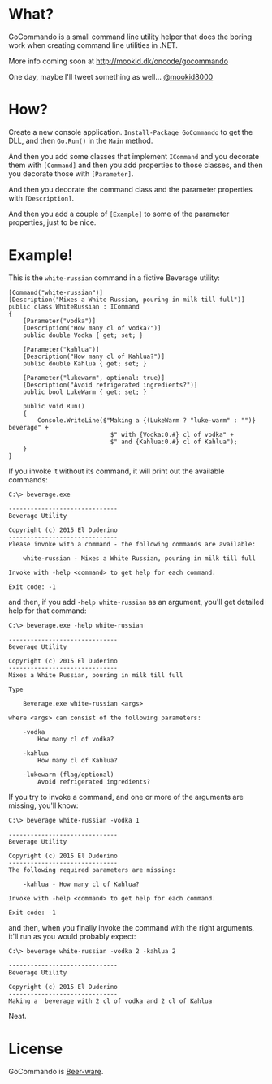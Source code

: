 What?
====

GoCommando is a small command line utility helper that does the boring work when creating command line utilities in .NET.

More info coming soon at http://mookid.dk/oncode/gocommando

One day, maybe I'll tweet something as well... [@mookid8000][2]

How?
====

Create a new console application. `Install-Package GoCommando` to get the DLL, and then `Go.Run()` in the `Main` method.

And then you add some classes that implement `ICommand` and you decorate them with `[Command]` and
then you add properties to those classes, and then you decorate those with `[Parameter]`.

And then you decorate the command class and the parameter properties with `[Description]`.

And then you add a couple of `[Example]` to some of the parameter properties, just to be nice.

Example!
====

This is the `white-russian` command in a fictive Beverage utility:


    [Command("white-russian")]
    [Description("Mixes a White Russian, pouring in milk till full")]
    public class WhiteRussian : ICommand
    {
        [Parameter("vodka")]
        [Description("How many cl of vodka?")]
        public double Vodka { get; set; }

        [Parameter("kahlua")]
        [Description("How many cl of Kahlua?")]
        public double Kahlua { get; set; }

        [Parameter("lukewarm", optional: true)]
        [Description("Avoid refrigerated ingredients?")]
        public bool LukeWarm { get; set; }

        public void Run()
        {
            Console.WriteLine($"Making a {(LukeWarm ? "luke-warm" : "")} beverage" +
                                $" with {Vodka:0.#} cl of vodka" +
                                $" and {Kahlua:0.#} cl of Kahlua");
        }
    }

If you invoke it without its command, it will print out the available commands:

    C:\> beverage.exe

    ------------------------------
    Beverage Utility

    Copyright (c) 2015 El Duderino
    ------------------------------
    Please invoke with a command - the following commands are available:

        white-russian - Mixes a White Russian, pouring in milk till full

    Invoke with -help <command> to get help for each command.

    Exit code: -1

and then, if you add `-help white-russian` as an argument, you'll get detailed help for that command:

    C:\> beverage.exe -help white-russian

    ------------------------------
    Beverage Utility

    Copyright (c) 2015 El Duderino
    ------------------------------
    Mixes a White Russian, pouring in milk till full

    Type

        Beverage.exe white-russian <args>

    where <args> can consist of the following parameters:

        -vodka
            How many cl of vodka?

        -kahlua
            How many cl of Kahlua?

        -lukewarm (flag/optional)
            Avoid refrigerated ingredients?

If you try to invoke a command, and one or more of the arguments are missing, you'll know:

    C:\> beverage white-russian -vodka 1

    ------------------------------
    Beverage Utility

    Copyright (c) 2015 El Duderino
    ------------------------------
    The following required parameters are missing:

        -kahlua - How many cl of Kahlua?

    Invoke with -help <command> to get help for each command.

    Exit code: -1

and then, when you finally invoke the command with the right arguments, it'll run as you would probably expect:

    C:\> beverage white-russian -vodka 2 -kahlua 2

    ------------------------------
    Beverage Utility

    Copyright (c) 2015 El Duderino
    ------------------------------
    Making a  beverage with 2 cl of vodka and 2 cl of Kahlua

Neat.

License
====

GoCommando is [Beer-ware][1].

[1]: http://en.wikipedia.org/wiki/Beerware
[2]: http://twitter.com/mookid8000